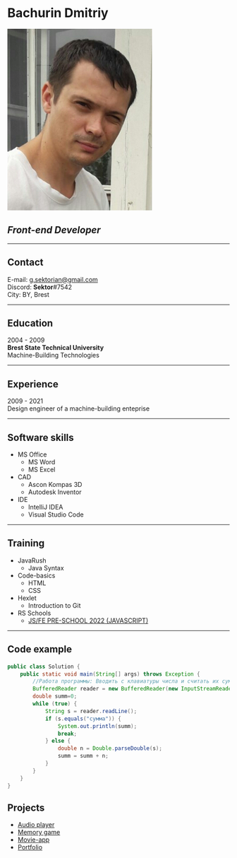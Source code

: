 # Bachurin Dmitriy
![My photo](./Avatar.jpg)
## *Front-end Developer*
---
## Contact

E-mail: g.sektorian@gmail.com <br>
Discord: **Sektor**#7542<br>
City: BY, Brest

---
## Education
2004 - 2009<br>
**Brest State Technical University**<br>
Machine-Building Technologies

---
## Experience
2009 - 2021<br>
Design engineer of a machine-building enteprise

---
## Software skills
* MS Office
  * MS Word
  * MS Excel
* CAD
   * Ascon Kompas 3D
   * Autodesk Inventor
* IDE
   * IntelliJ IDEA
   * Visual Studio Code
---
## Training
* JavaRush
   * Java Syntax
* Code-basics
   * HTML
   * CSS
* Hexlet
   * Introduction to Git
* RS Schools
   * [JS/FE PRE-SCHOOL 2022 (JAVASCRIPT)](https://app.rs.school/certificate/oh7ipkqh)
---
## Code example
```java
public class Solution {
    public static void main(String[] args) throws Exception {
        //Работа программы: Вводить с клавиатуры числа и считать их сумму, пока пользователь не введет слово "сумма".
        BufferedReader reader = new BufferedReader(new InputStreamReader(System.in));
        double summ=0;
        while (true) {
            String s = reader.readLine();
            if (s.equals("сумма")) {
                System.out.println(summ);
                break;
            } else {
                double n = Double.parseDouble(s);
                summ = summ + n;
            }
        }
    }
}

```
## Projects
* [Audio player](https://sektorian.github.io/rss_projects/audio-player/)
* [Memory game](https://sektorian.github.io/rss_projects/memory-game/)
* [Movie-app](https://sektorian.github.io/rss_projects/movie-app/)
* [Portfolio](https://sektorian.github.io/rss_projects/portfolio-rise/)
